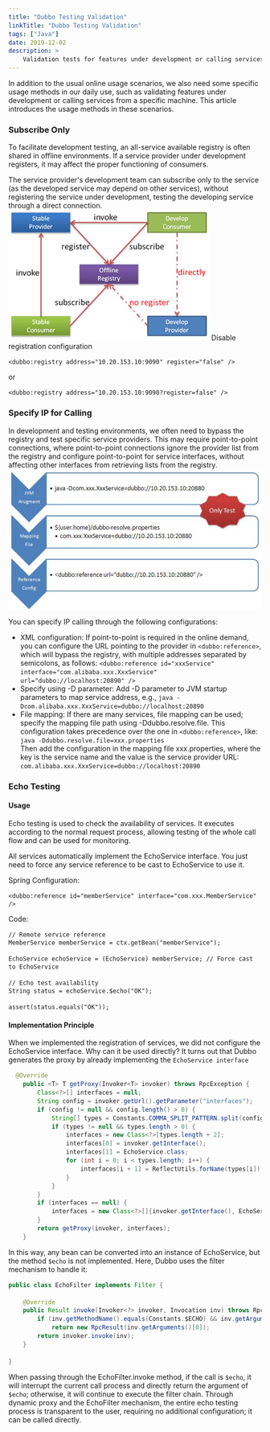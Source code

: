 ```yaml
---
title: "Dubbo Testing Validation"
linkTitle: "Dubbo Testing Validation"
tags: ["Java"]
date: 2019-12-02
description: >
    Validation tests for features under development or calling services from a specific machine
---
```


In addition to the usual online usage scenarios, we also need some specific usage methods in our daily use, such as validating features under development or calling services from a specific machine. This article introduces the usage methods in these scenarios.

### Subscribe Only  
To facilitate development testing, an all-service available registry is often shared in offline environments. If a service provider under development registers, it may affect the proper functioning of consumers.

The service provider's development team can subscribe only to the service (as the developed service may depend on other services), without registering the service under development, testing the developing service through a direct connection.     
![subscribe-only](/imgs/blog/subscribe-only.jpg)
Disable registration configuration

    <dubbo:registry address="10.20.153.10:9090" register="false" />
or

    <dubbo:registry address="10.20.153.10:9090?register=false" />

### Specify IP for Calling  
In development and testing environments, we often need to bypass the registry and test specific service providers. This may require point-to-point connections, where point-to-point connections ignore the provider list from the registry and configure point-to-point for service interfaces, without affecting other interfaces from retrieving lists from the registry.  
![subscribe-only](/imgs/blog/dubbo-directly.jpg)

You can specify IP calling through the following configurations:   

* XML configuration: If point-to-point is required in the online demand, you can configure the URL pointing to the provider in `<dubbo:reference>`, which will bypass the registry, with multiple addresses separated by semicolons, as follows:
    `<dubbo:reference id="xxxService" interface="com.alibaba.xxx.XxxService" url="dubbo://localhost:20890" />`   
* Specify using -D parameter: Add -D parameter to JVM startup parameters to map service address, e.g., `java -Dcom.alibaba.xxx.XxxService=dubbo://localhost:20890`  
* File mapping: If there are many services, file mapping can be used; specify the mapping file path using -Ddubbo.resolve.file. This configuration takes precedence over the one in `<dubbo:reference>`, like:
`java -Ddubbo.resolve.file=xxx.properties`  
Then add the configuration in the mapping file xxx.properties, where the key is the service name and the value is the service provider URL: `com.alibaba.xxx.XxxService=dubbo://localhost:20890`  

### Echo Testing
#### Usage  
Echo testing is used to check the availability of services. It executes according to the normal request process, allowing testing of the whole call flow and can be used for monitoring.

All services automatically implement the EchoService interface. You just need to force any service reference to be cast to EchoService to use it.

Spring Configuration:

    <dubbo:reference id="memberService" interface="com.xxx.MemberService" />
Code:

```
// Remote service reference
MemberService memberService = ctx.getBean("memberService"); 
 
EchoService echoService = (EchoService) memberService; // Force cast to EchoService

// Echo test availability
String status = echoService.$echo("OK"); 
 
assert(status.equals("OK"));
```  
#### Implementation Principle  
When we implemented the registration of services, we did not configure the EchoService interface. Why can it be used directly? It turns out that Dubbo generates the proxy by already implementing the `EchoService interface`    

```java
  @Override
    public <T> T getProxy(Invoker<T> invoker) throws RpcException {
        Class<?>[] interfaces = null;
        String config = invoker.getUrl().getParameter("interfaces");
        if (config != null && config.length() > 0) {
            String[] types = Constants.COMMA_SPLIT_PATTERN.split(config);
            if (types != null && types.length > 0) {
                interfaces = new Class<?>[types.length + 2];
                interfaces[0] = invoker.getInterface();
                interfaces[1] = EchoService.class;
                for (int i = 0; i < types.length; i++) {
                    interfaces[i + 1] = ReflectUtils.forName(types[i]);
                }
            }
        }
        if (interfaces == null) {
            interfaces = new Class<?>[]{invoker.getInterface(), EchoService.class};
        }
        return getProxy(invoker, interfaces);
    }
```  
In this way, any bean can be converted into an instance of EchoService, but the method `$echo` is not implemented. Here, Dubbo uses the filter mechanism to handle it:  

```java
public class EchoFilter implements Filter {

    @Override
    public Result invoke(Invoker<?> invoker, Invocation inv) throws RpcException {
        if (inv.getMethodName().equals(Constants.$ECHO) && inv.getArguments() != null && inv.getArguments().length == 1)
            return new RpcResult(inv.getArguments()[0]);
        return invoker.invoke(inv);
    }

}
```
When passing through the EchoFilter.invoke method, if the call is `$echo`, it will interrupt the current call process and directly return the argument of `$echo`; otherwise, it will continue to execute the filter chain. Through dynamic proxy and the EchoFilter mechanism, the entire echo testing process is transparent to the user, requiring no additional configuration; it can be called directly.

